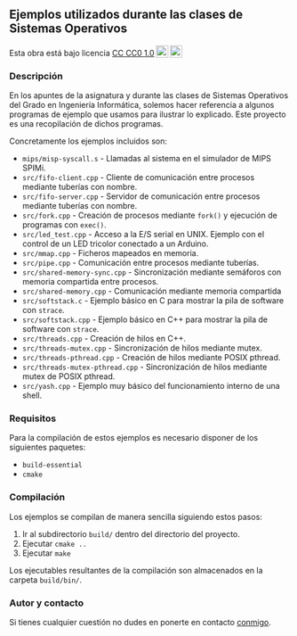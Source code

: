 ## Ejemplos utilizados durante las clases de Sistemas Operativos

<p xmlns:dct="http://purl.org/dc/terms/" xmlns:cc="http://creativecommons.org/ns#" class="license-text">
Esta obra está bajo licencia <a rel="license" href="https://creativecommons.org/publicdomain/zero/1.0">CC CC0 1.0<img style="height:22px!important;margin-left:3px;vertical-align:text-bottom;" src="https://mirrors.creativecommons.org/presskit/icons/cc.svg?ref=chooser-v1" /><img style="height:22px!important;margin-left:3px;vertical-align:text-bottom;" src="https://mirrors.creativecommons.org/presskit/icons/zero.svg?ref=chooser-v1" /></a></p>

### Descripción

En los apuntes de la asignatura y durante las clases de Sistemas Operativos del Grado en Ingeniería Informática, solemos hacer referencia a algunos programas de ejemplo que usamos para ilustrar lo explicado.
Este proyecto es una recopilación de dichos programas.

Concretamente los ejemplos incluidos son:

 * `mips/misp-syscall.s` - Llamadas al sistema en el simulador de MIPS SPIMi.
 * `src/fifo-client.cpp` - Cliente de comunicación entre procesos mediante tuberías con nombre.
 * `src/fifo-server.cpp` - Servidor de comunicación entre procesos mediante tuberías con nombre.
 * `src/fork.cpp` - Creación de procesos mediante `fork()` y ejecución de programas con `exec()`.
 * `src/led_test.cpp` - Acceso a la E/S serial en UNIX. Ejemplo con el control de un LED tricolor conectado a un Arduino.
 * `src/mmap.cpp` - Ficheros mapeados en memoria.
 * `src/pipe.cpp` - Comunicación entre procesos mediante tuberías.
 * `src/shared-memory-sync.cpp` - Sincronización mediante semáforos con memoria compartida entre procesos.
 * `src/shared-memory.cpp` - Comunicación mediante memoria compartida
 * `src/softstack.c` - Ejemplo básico en C para mostrar la pila de software con `strace`.
 * `src/softstack.cpp` - Ejemplo básico en C++ para mostrar la pila de software con `strace`.
 * `src/threads.cpp` - Creación de hilos en C++.
 * `src/threads-mutex.cpp` - Sincronización de hilos mediante mutex.
 * `src/threads-pthread.cpp` - Creación de hilos mediante POSIX pthread.
 * `src/threads-mutex-pthread.cpp` - Sincronización de hilos mediante mutex de POSIX pthread.
 * `src/yash.cpp` - Ejemplo muy básico del funcionamiento interno de una shell.

### Requisitos

Para la compilación de estos ejemplos es necesario disponer de los siguientes paquetes:

 * `build-essential`
 * `cmake`

### Compilación

Los ejemplos se compilan de manera sencilla siguiendo estos pasos:

 1. Ir al subdirectorio `build/` dentro del directorio del proyecto.
 2. Ejecutar `cmake ..`
 3. Ejecutar `make`

Los ejecutables resultantes de la compilación son almacenados en la carpeta
`build/bin/`.

### Autor y contacto

Si tienes cualquier cuestión no dudes en ponerte en contacto [conmigo](mailto:jmtorres@ull.es).
